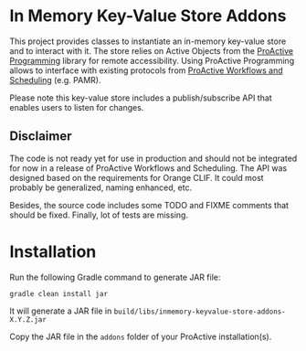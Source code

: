# In Memory Key-Value Store Addons

This project provides classes to instantiate an in-memory key-value store and to
interact with it. The store relies on Active Objects from the [ProActive
Programming](https://github.com/ow2-proactive/programming) library for remote
accessibility. Using ProActive Programming allows to interface with existing
protocols from [ProActive Workflows and
Scheduling](https://github.com/ow2-proactive/scheduling) (e.g. PAMR).

Please note this key-value store includes a publish/subscribe API that enables
users to listen for changes.

## Disclaimer

The code is not ready yet for use in production and should not be integrated for
now in a release of ProActive Workflows and Scheduling. The API was designed
based on the requirements for Orange CLIF. It could most probably be
generalized, naming enhanced, etc.

Besides, the source code includes some TODO and FIXME comments that should be
fixed. Finally, lot of tests are missing.

# Installation

Run the following Gradle command to generate JAR file:

``` gradle clean install jar ```

It will generate a JAR file in
`build/libs/inmemory-keyvalue-store-addons-X.Y.Z.jar`

Copy the JAR file in the `addons` folder of your ProActive installation(s).
